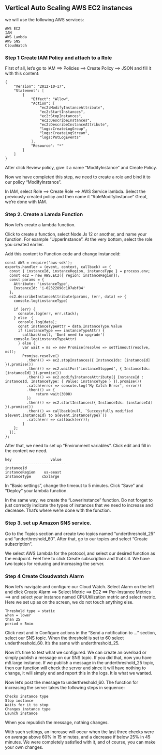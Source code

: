 ## Vertical Auto Scaling AWS EC2 instances

we will use the following AWS services:

    AWS EC2
    IAM
    AWS Lambda
    AWS SNS
    CloudWatch


### Step 1  Create IAM Policy and attach to a Role

First of all, let’s go to IAM ==> Policies ==> Create Policy ==> JSON
and fill it with this content:
```
{
    "Version": "2012-10-17",
    "Statement": [
        {
            "Effect": "Allow",
            "Action": [
                "ec2:ModifyInstanceAttribute",
                "ec2:StartInstances",
                "ec2:StopInstances",
                "ec2:DescribeInstances",
                "ec2:DescribeInstanceAttribute",
                "logs:CreateLogGroup",
                "logs:CreateLogStream",
                "logs:PutLogEvents"
            ],
            "Resource": "*"
        }
    ]
}
```


After click Review policy, give it a name “ModifyInstance” and Create Policy.

Now we have completed this step, we need to create a role and bind it to our policy “ModifyInstance”.

In IAM, select Role ==> Create Role ==> AWS Service lambda. Select the previously created policy and then name it “RoleModifyInstance” Great, we’re done with IAM.

### Step 2. Create a Lamda Function

Now let’s create a lambda function.

Click to create a function, select Node.Js 12 or another, and name your function. For example “UpperInstance”.
At the very bottom, select the role you created earlier.

Add this content to Function code and change InstanceId:

```
const AWS = require('aws-sdk');
exports.handler = (event, context, callback) => {    
  const { instanceId, instanceRegion, instanceType } = process.env;
  const ec2 = new AWS.EC2({ region: instanceRegion});
  const params = {
    Attribute: 'instanceType',
    InstanceId: 'i-02322898c187abf84'
  };
  ec2.describeInstanceAttribute(params, (err, data) => {
    console.log(instanceType)

    if (err) {
      console.log(err, err.stack); 
    } else  {
      console.log(data); 
      const instanceTypeAttr = data.InstanceType.Value
      if (instanceType === instanceTypeAttr) {
        callback(null, 'Dont need to upgrade')
    console.log(instanceTypeAttr)
      } else {
        var wait = ms => new Promise(resolve => setTimeout(resolve, ms));
        Promise.resolve()
          .then(() => ec2.stopInstances({ InstanceIds: [instanceId] }).promise())
          .then(() => ec2.waitFor('instanceStopped', { InstanceIds: [instanceId] }).promise())
          .then(() => ec2.modifyInstanceAttribute({ InstanceId : instanceId, InstanceType: { Value: instanceType } }).promise())
          .catch(error => console.log('My Catch Error', error))
          .then(() => {
              return wait(3000)
          })
          .then(() => ec2.startInstances({ InstanceIds: [instanceId] }).promise())
          .then(() => callback(null, `Successfully modified ${event.instanceId} to ${event.instanceType}`))
          .catch(err => callback(err));
        } 
    };
  });
};
```
After that, we need to set up “Environment variables”. Сlick edit and fill in the content we need.
```
key                  value
----------------------------
instanceId   
instanceRegion    us-eeast
InstanceType     c5xlarge
```

In “Basic settings”, change the timeout to 5 minutes.
Click “Save” and “Deploy” your lambda function.


In the same way, we create the “LowerInstance” function. Do not forget to just correctly indicate the types of instances that we need to increase and decrease.
That’s where we’re done with the function.


### Step 3. set up Amazon SNS service.

Go to the Topics section and create two topics named “underthreshold_25” and “underthreshold_60”.
After that, go to our topics and select “Create subscription”.

We select AWS Lambda for the protocol, and select our desired function as the endpoint. Feel free to click Create subscription and that’s it. We have two topics for reducing and increasing the server.

### Step 4 Create Cloudwatch Alarm

Now let’s navigate and configure our Cloud Watch. Select Alarm on the left and click Create Alarm ==> Select Metric ==> EC2 ==> Per-Instance Metrics ==> and select your instance named CPUUtilization metric and select metric. Here we set up as on the screen, we do not touch anything else.
```
Threshold type = static
when = lower
than 25
period = 5min
```

Click next and in Configure actions in the “Send a notification to …” section, select our SNS topic. When the threshold is set to 60 select underthreshold_60. It’s the same with underthreshold_25.

Now it’s time to test what we configured. We can create an overload or simply publish a message on our SNS topic. If you did that, now you have m5.large instance. If we publish a message in the underthreshold_25 topic, then our function will check the server and since it will have nothing to change, it will simply end and report this in the logs. It is what we wanted.

Now let’s post the message to underthreshold_60. The function for increasing the server takes the following steps in sequence:

    Checks instance type
    Stop instance
    Waits for it to stop
    Changes instance type
    Launch instance

When you republish the message, nothing changes.

With such settings, an increase will occur when the last three checks were on average above 60% in 15 minutes, and a decrease if below 25% in 45 minutes. We were completely satisfied with it, and of course, you can make your own changes.

